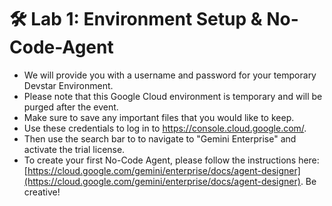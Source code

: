 # 🛠️ Lab 1: Environment Setup & No-Code-Agent


- We will provide you with a username and password for your temporary Devstar Environment. 
- Please note that this Google Cloud environment is temporary and will be purged after the event. 
- Make sure to save any important files that you would like to keep.  
- Use these credentials to log in to https://console.cloud.google.com/.
- Then use the search bar to to navigate to "Gemini Enterprise" and activate the trial license. 
- To create your first No-Code Agent, please follow the instructions here: [https://cloud.google.com/gemini/enterprise/docs/agent-designer](https://cloud.google.com/gemini/enterprise/docs/agent-designer). Be creative!
